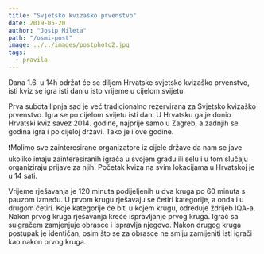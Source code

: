 ```yaml
---
title: "Svjetsko kvizaško prvenstvo"
date: 2019-05-20
author: "Josip Mileta"
path: "/osmi-post"
image: ../../images/postphoto2.jpg
tags:
  - pravila
---
```


Dana 1.6. u 14h održat će se diljem Hrvatske svjetsko kvizaško prvenstvo, isti kviz se igra isti dan u isto vrijeme u cijelom svijetu.

Prva subota lipnja sad je već tradicionalno rezervirana za Svjetsko kvizaško prvenstvo. Igra se po cijelom svijetu isti dan. U Hrvatsku ga je donio Hrvatski kviz savez 2014. godine, najprije samo u Zagreb, a zadnjih se godina igra i po cijeloj državi. Tako je i ove godine.

❗Molimo sve zainteresirane organizatore iz cijele države da nam se jave ukoliko imaju zainteresiranih igrača u svojem gradu ili selu i u tom slučaju organiziraju prijave za njih. Početak kviza na svim lokacijama u Hrvatskoj je u 14 sati.

Vrijeme rješavanja je 120 minuta podijeljenih u dva kruga po 60 minuta s pauzom između. U prvom krugu rješavaju se četiri kategorije, a onda i u drugom četiri. Koje kategorije će biti u kojem krugu, određuje ždrijeb IQA-a. Nakon prvog kruga rješavanja kreće ispravljanje prvog kruga. Igrač sa suigračem zamjenjuje obrasce i ispravlja njegovo. Nakon drugog kruga postupak je identičan, osim što se za obrasce ne smiju zamijeniti isti igrači kao nakon prvog kruga.
